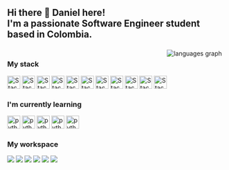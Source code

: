 <h2 align="left">Hi there 👋 Daniel here!<br>I'm a passionate Software Engineer student based in Colombia.</h2>

###

<div align="center">

</div>

###

<div style="display: flex;">
  <div>
    <div>
      <h3>My stack</h3>
      <img src="https://skillicons.dev/icons?i=python&theme=light" height="30" alt="Stack logos"  />
      <img src="https://skillicons.dev/icons?i=html&theme=light" height="30" alt="Stack logos"  />
      <img src="https://skillicons.dev/icons?i=css&theme=light" height="30" alt="Stack logos"  />
      <img src="https://skillicons.dev/icons?i=js&theme=light" height="30" alt="Stack logos"  />
      <img src="https://skillicons.dev/icons?i=git&theme=light" height="30" alt="Stack logos"  />
      <img src="https://skillicons.dev/icons?i=github&theme=light" height="30" alt="Stack logos"  />
      <img src="https://skillicons.dev/icons?i=gitlab&theme=light" height="30" alt="Stack logos"  />
      <img src="https://skillicons.dev/icons?i=npm&theme=light" height="30" alt="Stack logos"  />
      <img src="https://skillicons.dev/icons?i=sass&theme=light" height="30" alt="Stack logos"  />
      <img src="https://skillicons.dev/icons?i=angular&theme=light" height="30" alt="Stack logos"  />
      <img src="https://skillicons.dev/icons?i=vscode&theme=light" height="30" alt="Stack logos"  />
    </div>
    <div>
      <h3>I'm currently learning</h3>
      <img src="https://skillicons.dev/icons?i=react&theme=light" height="30" alt="python logo"  />
      <img src="https://skillicons.dev/icons?i=java&theme=light" height="30" alt="python logo"  />
      <img src="https://skillicons.dev/icons?i=spring&theme=light" height="30" alt="python logo"  />
      <img src="https://skillicons.dev/icons?i=ts&theme=light" height="30" alt="python logo"  />
      <img src="https://skillicons.dev/icons?i=grafana&theme=light" height="30" alt="python logo"  />
    </div>
    <div>
      <h3>My workspace</h3>
      <img src="https://img.shields.io/badge/MSI%20laptop-FF0000?style=for-the-badge&logo=msi&logoColor=white" />
      <img src="https://img.shields.io/badge/Debian-A81D33?style=for-the-badge&logo=debian&logoColor=white" />
      <img src="https://img.shields.io/badge/Windows_11-0078d4?style=for-the-badge&logo=windows-11&logoColor=white" />
      <img src="https://img.shields.io/badge/Intel%20Core_i7_10th-0071C5?style=for-the-badge&logo=intel&logoColor=white" />
      <img src="https://img.shields.io/badge/RAM-16GB-%230071C5.svg?&style=for-the-badge&logoColor=white" />
      <img src="https://img.shields.io/badge/nvidia-gtx%202060-%2376B900.svg?&style=for-the-badge&logo=nvidia&logoColor=white" />
    </div>
  </div>

  <div align="right">
    <img src="https://github-readme-stats.vercel.app/api/top-langs?username=dalo-dev&locale=en&hide_title=false&layout=donut-vertical&card_width=320&langs_count=5&theme=tokyonight&hide_border=false"  alt="languages graph"  />
  </div>
</div>

<div>

</div>
